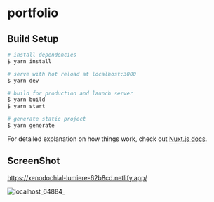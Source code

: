# portfolio

## Build Setup

```bash
# install dependencies
$ yarn install

# serve with hot reload at localhost:3000
$ yarn dev

# build for production and launch server
$ yarn build
$ yarn start

# generate static project
$ yarn generate
```

For detailed explanation on how things work, check out [Nuxt.js docs](https://nuxtjs.org).

## ScreenShot

https://xenodochial-lumiere-62b8cd.netlify.app/

![localhost_64884_](https://user-images.githubusercontent.com/70563074/92051739-eedda780-edc7-11ea-807a-9fa4a992c79f.png)

